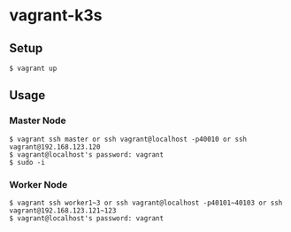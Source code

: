 # vagrant-k3s

## Setup

```console
$ vagrant up
```

## Usage

### Master Node

```console
$ vagrant ssh master or ssh vagrant@localhost -p40010 or ssh vagrant@192.168.123.120
$ vagrant@localhost's password: vagrant
$ sudo -i
```

### Worker Node

```console
$ vagrant ssh worker1~3 or ssh vagrant@localhost -p40101~40103 or ssh vagrant@192.168.123.121~123
$ vagrant@localhost's password: vagrant
```
